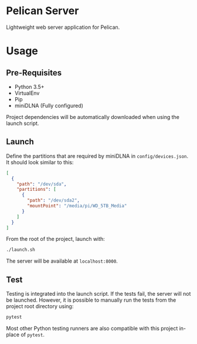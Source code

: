 # Pelican Server
Lightweight web server application for Pelican.

# Usage

## Pre-Requisites

* Python 3.5+
* VirtualEnv
* Pip
* miniDLNA (Fully configured)

Project dependencies will be automatically downloaded when using the launch script.

## Launch

Define the partitions that are required by miniDLNA in `config/devices.json`. It should look similar to this:
```json
[
  {
    "path": "/dev/sda",
    "partitions": [
      {
        "path": "/dev/sda2",
        "mountPoint": "/media/pi/WD_5TB_Media"
      }
    ]
  }
]
```

From the root of the project, launch with:

```bash
./launch.sh
```

The server will be available at `localhost:8000`.

## Test
Testing is integrated into the launch script. If the tests fail, the server will not be launched. However, it is possible to manually run the tests from the project root directory using:
```bash
pytest
```

Most other Python testing runners are also compatible with this project in-place of `pytest`.